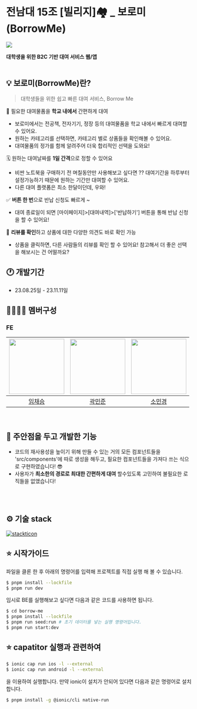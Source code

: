 # 전남대 15조 [빌리지]🏘️ \_ 보로미(BorrowMe)

<img src="https://i.postimg.cc/GhPt3vVh/001-1.png"><br/>

**대학생을 위한 B2C 기반 대여 서비스 웹/앱**
<br/><br/>

## 💡 보로미(BorrowMe)란?

> 대학생들을 위한 쉽고 빠른 대여 서비스, Borrow Me

🏫 필요한 대여물품을 **학교 내에서** 간편하게 대여

- 보로미에서는 전공책, 전자기기, 정장 등의 대여물품을 학교 내에서 빠르게 대여할 수 있어요.
- 원하는 카테고리를 선택하면, 카테고리 별로 상품들을 확인해볼 수 있어요.
- 대여물품의 정가를 함께 알려주어 더욱 합리적인 선택을 도와요!

🗓️ 원하는 대여날짜를 **1일 간격**으로 정할 수 있어요

- 비싼 노트북을 구매하기 전 며칠동안만 사용해보고 싶다면 ?? 대여기간을 하루부터 설정가능하기 때문에 원하는 기간만 대여할 수 있어요.
- 다른 대여 플랫폼은 최소 한달이던데, 우와!

✅ **버튼 한 번**으로 반납 신청도 빠르게 ~

- 대여 종료일이 되면 [마이페이지]>[대여내역]>['반납하기'] 버튼을 통해 반납 신청을 할 수 있어요!

💬 **리뷰를 확인**하고 상품에 대한 다양한 의견도 바로 확인 가능

- 상품을 클릭하면, 다른 사람들의 리뷰를 확인 할 수 있어요! 참고해서 더 좋은 선택을 해보시는 건 어떨까요?
  </br>

## 🕐 개발기간

- 23.08.25일 - 23.11.11일
  <br/>

## 👩‍👩‍👧‍👦 멤버구성

### FE

| <img src="https://github.com/loopy-lim.png"  width="150" height="150"/> | <img src="https://github.com/mlnwns.png"  width="150" height="150"/> | <img src="https://github.com/minkonging.png"  width="150" height="150"/> |
| :---------------------------------------------------------------------: | :------------------------------------------------------------------: | :----------------------------------------------------------------------: |
|                 [임채승](https://github.com/loopy-lim)                  |                 [곽민준](https://github.com/mlnwns)                  |                 [소민경](https://github.com/minkonging)                  |

<br/>

## 🧐 주안점을 두고 개발한 기능

- 코드의 재사용성을 높이기 위해 만들 수 있는 거의 모든 컴포넌트들을 'src/components'에 따로 생성을 해두고,
  필요한 컴포넌트들을 가져다 쓰는 식으로 구현하였습니다! 😎
- 사용자가 **최소한의 경로로 최대한 간편하게 대여** 할수있도록 고민하여 불필요한 로직들을 없앴습니다!

<br/><br/>

## ⚙️ 기술 stack

[![stackticon](https://firebasestorage.googleapis.com/v0/b/stackticon-81399.appspot.com/o/images%2F1699624370376?alt=media&token=c29b1847-20e1-4610-8479-40d0b0d37290)](https://github.com/msdio/stackticon)

## ⭐️ 시작가이드

파일을 클론 한 후 아래의 명령어를 입력해 프로젝트를 직접 실행 해 볼 수 있습니다.

```sh
$ pnpm install --lockfile
$ pnpm run dev
```

임시로 BE를 실행해보고 싶다면 다음과 같은 코드를 사용하면 됩니다.

```sh
$ cd borrow-me
$ pnpm install --lockfile
$ pnpm run seed:run # 초기 데이터를 넣는 실행 명령어입니다.
$ pnpm run start:dev
```

## ⭐️ capatitor 실행과 관련하여

```sh
$ ionic cap run ios -l --external
$ ionic cap run android -l --external
```

을 이용하여 실행합니다. 만약 ionic이 설치가 안되어 있다면 다음과 같은 명령어로 설치합니다.

```sh
$ pnpm install -g @ionic/cli native-run
```
